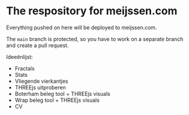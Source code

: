 # The respository for meijssen.com

Everything pushed on here will be deployed to meijssen.com.

The `main` branch is protected, so you have to work on a separate branch and create a pull request.

Ideeënlijst:
- Fractals
- Stats
- Vliegende vierkantjes
- THREEjs uitproberen
- Boterham beleg tool + THREEjs visuals
- Wrap beleg tool + THREEjs visuals
- CV
